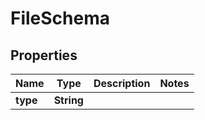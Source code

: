 

# FileSchema

## Properties

Name | Type | Description | Notes
------------ | ------------- | ------------- | -------------
**type** | **String** |  | 



